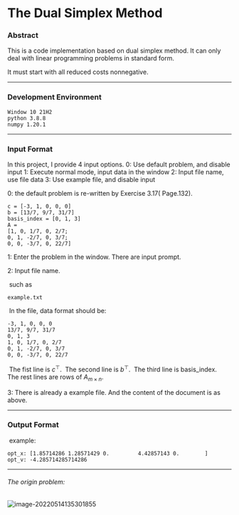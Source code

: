 The Dual Simplex Method
=================================================================
### Abstract

This is a code implementation based on dual simplex  method. It can only deal with linear programming problems in standard form.

It must start with all reduced costs nonnegative.

---

### Development Environment

```
Window 10 21H2
python 3.8.8
numpy 1.20.1
```


---------------
### Input Format

In this project, I provide 4 input options.
    0: Use default problem, and disable input
    1: Execute normal mode, input data in the window
    2: Input file name, use file data
    3: Use example file, and disable input

0: the default problem is re-written by Exercise 3.17( Page.132).
```    
c = [-3, 1, 0, 0, 0]
b = [13/7, 9/7, 31/7]
basis_index = [0, 1, 3]
A = 
[1, 0, 1/7, 0, 2/7;
0, 1, -2/7, 0, 3/7;
0, 0, -3/7, 0, 22/7]
```

1: Enter the problem in the window. There are input prompt.

2: Input file name.

​    such as 

    example.txt

​    In the file, data format should be:

```
-3, 1, 0, 0, 0
13/7, 9/7, 31/7
0, 1, 3
1, 0, 1/7, 0, 2/7
0, 1, -2/7, 0, 3/7
0, 0, -3/7, 0, 22/7
```

​    The fist line is  $c^\top$.
​    The second line is $b^\top$.
​    The third line is basis_index.
​    The rest lines are rows of $A_{m\times n}$.

3: There is already a example file. And the content of the document is as above.

---

### Output Format

​    example:

```
opt_x: [1.85714286 1.28571429 0.         4.42857143 0.        ]
opt_v: -4.285714285714286
```

---

###### The origin problem:

![image-20220514135301855](C:\Users\MSIK\AppData\Roaming\Typora\typora-user-images\image-20220514135301855.png)

















